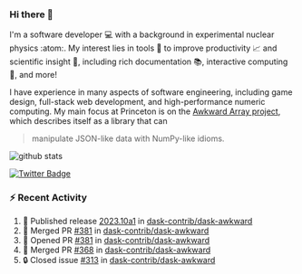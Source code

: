 ### Hi there 👋 

I'm a software developer 💻 with a background in experimental nuclear physics :atom:. My interest lies in tools :wrench: to improve productivity :chart_with_upwards_trend: and scientific insight :telescope:, including rich documentation 📚, interactive computing 🧮, and more! 

I have experience in many aspects of software engineering, including game design, full-stack web development, and high-performance numeric computing. My main focus at Princeton is on the [Awkward Array project](awkward-array.org/), which describes itself as a library that can 
> manipulate JSON-like data with NumPy-like idioms.

![github stats](https://github-readme-stats.vercel.app/api?username=agoose77&show_icons=true&hide_rank=true&hide_title=true&bg_color=30,e76445,904e95&text_color=efe3ec&icon_color=efe3ec)
<!--
**agoose77/agoose77** is a ✨ _special_ ✨ repository because its `README.md` (this file) appears on your GitHub profile.

Here are some ideas to get you started:

- 🔭 I’m currently working on ...
- 🌱 I’m currently learning ...
- 👯 I’m looking to collaborate on ...
- 🤔 I’m looking for help with ...
- 💬 Ask me about ...
- 📫 How to reach me: ...
- 😄 Pronouns: ...
- ⚡ Fun fact: ...
-->

[![Twitter Badge](https://img.shields.io/twitter/follow/agoose77?style=flat-square&logo=Twitter&logoColor=white&color=cornflowerblue)](https://twitter.com/agoose77)

### :zap: Recent Activity

<!--START_SECTION:activity-->
1. 🚀 Published release [2023.10a1](https://github.com/dask-contrib/dask-awkward/releases/tag/2023.10a1) in [dask-contrib/dask-awkward](https://github.com/dask-contrib/dask-awkward)
2. 🎉 Merged PR [#381](https://github.com/dask-contrib/dask-awkward/pull/381) in [dask-contrib/dask-awkward](https://github.com/dask-contrib/dask-awkward)
3. 💪 Opened PR [#381](https://github.com/dask-contrib/dask-awkward/pull/381) in [dask-contrib/dask-awkward](https://github.com/dask-contrib/dask-awkward)
4. 🎉 Merged PR [#368](https://github.com/dask-contrib/dask-awkward/pull/368) in [dask-contrib/dask-awkward](https://github.com/dask-contrib/dask-awkward)
5. 🔒 Closed issue [#313](https://github.com/dask-contrib/dask-awkward/issues/313) in [dask-contrib/dask-awkward](https://github.com/dask-contrib/dask-awkward)
<!--END_SECTION:activity-->
